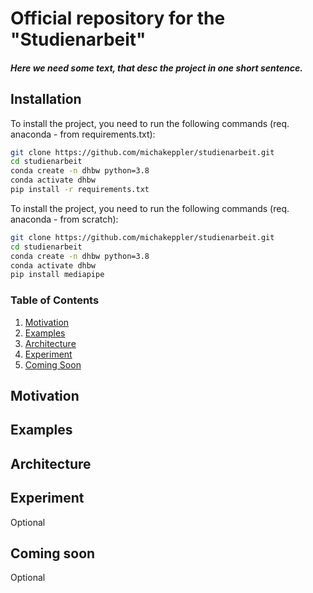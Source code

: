 # Official repository for the "Studienarbeit"
##### Here we need some text, that desc the project in one short sentence.


## Installation
To install the project, you need to run the following commands (req. anaconda - from requirements.txt):
```bash
git clone https://github.com/michakeppler/studienarbeit.git
cd studienarbeit
conda create -n dhbw python=3.8
conda activate dhbw
pip install -r requirements.txt
```

To install the project, you need to run the following commands (req. anaconda - from scratch):
```bash
git clone https://github.com/michakeppler/studienarbeit.git
cd studienarbeit
conda create -n dhbw python=3.8
conda activate dhbw
pip install mediapipe
```

### Table of Contents
1. [Motivation](#motivation)
2. [Examples](#examples)
3. [Architecture](#architecture)
4. [Experiment](#experiment)
5. [Coming Soon](#coming-soon)

## Motivation

## Examples

## Architecture

## Experiment
Optional

## Coming soon
Optional
